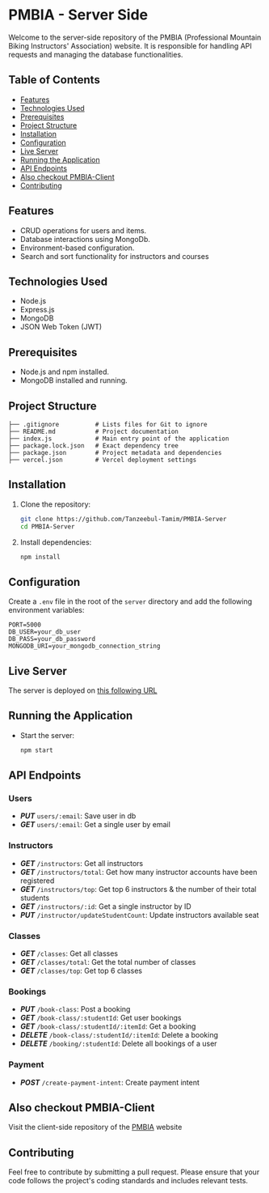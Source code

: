 # PMBIA - Server Side
Welcome to the server-side repository of the PMBIA (Professional Mountain Biking Instructors' Association) website. It is responsible for handling API requests and managing the database functionalities.

## Table of Contents
- [Features](#features)
- [Technologies Used](#technologies-used)
- [Prerequisites](#prerequisites)
- [Project Structure](#project-structure)
- [Installation](#installation)
- [Configuration](#configuration)
- [Live Server](#live-server)
- [Running the Application](#running-the-application)
- [API Endpoints](#api-endpoints)
- [Also checkout PMBIA-Client](#also-checkout-pmbia-client)
- [Contributing](#contributing)

## Features

- CRUD operations for users and items.
- Database interactions using MongoDb.
- Environment-based configuration.
- Search and sort functionality for instructors and courses

## Technologies Used

- Node.js
- Express.js
- MongoDB
- JSON Web Token (JWT)

## Prerequisites

- Node.js and npm installed.
- MongoDB installed and running.

## Project Structure

```
├── .gitignore          # Lists files for Git to ignore
├── README.md           # Project documentation
├── index.js            # Main entry point of the application
├── package.lock.json   # Exact dependency tree
├── package.json        # Project metadata and dependencies
├── vercel.json         # Vercel deployment settings
```

## Installation

1. Clone the repository:
    ```bash
    git clone https://github.com/Tanzeebul-Tamim/PMBIA-Server
    cd PMBIA-Server
    ```

2. Install dependencies:
    ```bash
    npm install
    ```

## Configuration

Create a `.env` file in the root of the `server` directory and add the following environment variables:

```
PORT=5000
DB_USER=your_db_user
DB_PASS=your_db_password
MONGODB_URI=your_mongodb_connection_string
```

## Live Server

The server is deployed on [this following URL](https://summer-camp-school-server-ivory.vercel.app/)

## Running the Application

- Start the server:
    ```bash
    npm start
    ```

## API Endpoints

### Users
- ***PUT*** `users/:email`: Save user in db
- ***GET*** `users/:email`: Get a single user by email

### Instructors
- ***GET*** `/instructors`: Get all instructors
- ***GET*** `/instructors/total`: Get how many instructor accounts have been registered
- ***GET*** `/instructors/top`: Get top 6 instructors & the number of their total students
- ***GET*** `/instructors/:id`: Get a single instructor by ID
- ***PUT*** `/instructor/updateStudentCount`: Update instructors available seat

### Classes
- ***GET*** `/classes`: Get all classes
- ***GET*** `/classes/total`: Get the total number of classes
- ***GET*** `/classes/top`: Get top 6 classes

### Bookings
- ***PUT*** `/book-class`: Post a booking
- ***GET*** `/book-class/:studentId`: Get user bookings
- ***GET*** `/book-class/:studentId/:itemId`: Get a booking
- ***DELETE*** `/book-class/:studentId/:itemId`: Delete a booking
- ***DELETE*** `/booking/:studentId`: Delete all bookings of a user

### Payment
- ***POST*** `/create-payment-intent`: Create payment intent

## Also checkout PMBIA-Client
Visit the client-side repository of the [PMBIA](https://github.com/Tanzeebul-Tamim/PMBIA-Client) website

## Contributing

Feel free to contribute by submitting a pull request. Please ensure that your code follows the project's coding standards and includes relevant tests.

